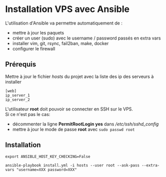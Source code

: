 # Installation VPS avec Ansible

L'utilisation d'Ansible va permettre automatiquement de :
- mettre à jour les paquets
- créer un user (sudo) avec le username / password passés en extra vars
- installer vim, git, rsync, fail2ban, make, docker
- configurer le firewall

## Prérequis
Mettre à jour le fichier *hosts* du projet avec la liste des ip des serveurs à installer
```
[web]
ip_server_1
ip_server_2
```

L'utilisateur **root** doit pouvoir se connecter en SSH sur le VPS.   
Si ce n'est pas le cas:
- décommenter la ligne **PermitRootLogin yes** dans */etc/ssh/sshd_config*
- mettre à jour le mode de passe **root** avec `sudo passwd root`

## Installation

```
export ANSIBLE_HOST_KEY_CHECKING=False

ansible-playbook install.yml -i hosts --user root --ask-pass --extra-vars "username=XXX password=XXX"
```